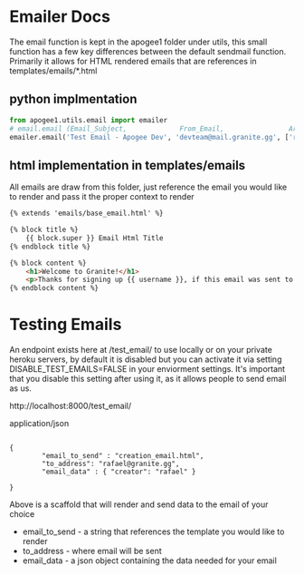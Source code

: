 # Emailer Docs
The email function is kept in the apogee1 folder under utils, this small function has a few key differences
between the default sendmail function. Primarily it allows for HTML rendered emails that are references in templates/emails/\*.html

## python implmentation 
```python
from apogee1.utils.email import emailer
# email.email (Email_Subject,             From_Email,                Array or To_Emails,    email templates to render,   email data context for template to render)
emailer.email('Test Email - Apogee Dev', 'devteam@mail.granite.gg', ['rafael@granite.gg'], 'event_reminder_email.html', {"creator" : "rafael"})

```

## html implementation in templates/emails
All emails are draw from this folder, just reference the email you would like to render and pass it the proper context to render
```html
{% extends 'emails/base_email.html' %}

{% block title %}
    {{ block.super }} Email Html Title
{% endblock title %}

{% block content %}
	<h1>Welcome to Granite!</h1>
	<p>Thanks for signing up {{ username }}, if this email was sent to you by mistake or you did not sign up for Granite please disregard.</p>
{% endblock content %}

```

# Testing Emails
An endpoint exists here at /test_email/ to use locally or on your private heroku servers, by default it is disabled
but you can activate it via setting DISABLE_TEST_EMAILS=FALSE in your enviorment settings. It's important that you 
disable this setting after using it, as it allows people to send email as us.

http://localhost:8000/test_email/

application/json
```

{
        "email_to_send" : "creation_email.html",
        "to_address": "rafael@granite.gg",
        "email_data" : { "creator": "rafael" }

}

```

Above is a scaffold that will render and send data to the email of your choice
* email_to_send - a string that references the template you would like to render
* to_address - where email will be sent
* email_data - a json object containing the data needed for your email